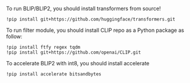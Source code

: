 To run BLIP/BLIP2, you should install transformers from source!
```
!pip install git+https://github.com/huggingface/transformers.git
```
To run filter module, you should install CLIP repo as a Python package as follow:
```
!pip install ftfy regex tqdm
!pip install git+https://github.com/openai/CLIP.git
```
To accelerate BLIP2 with int8, you should install accelerate
```
!pip install accelerate bitsandbytes
```
